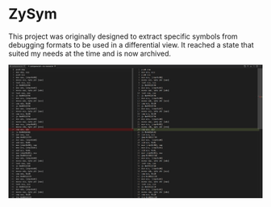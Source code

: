 # ZySym

This project was originally designed to extract specific symbols from debugging formats to be used in a differential view. It reached a state that suited my needs at the time and is now archived.

![Capture_decran_2022-05-25_135626](188693540-4ccfc40b-0488-4826-9a02-aad9fe1b52db.png)
